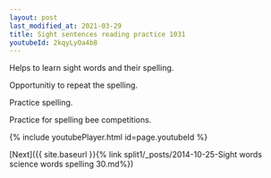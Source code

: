 ```yaml
---
layout: post
last_modified_at: 2021-03-29
title: Sight sentences reading practice 1031
youtubeId: 2kqyLyOa4b8
---
```

 
 
Helps to learn sight words and their spelling.

Opportunitiy to repeat the spelling. 

Practice spelling. 
 
Practice for spelling bee competitions. 
 
{% include youtubePlayer.html id=page.youtubeId %}
 
 

[Next]({{ site.baseurl }}{% link  split1/_posts/2014-10-25-Sight words science words spelling 30.md%})
 
